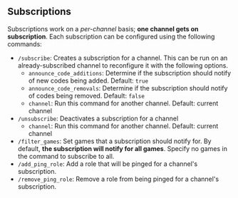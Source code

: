 ## Subscriptions
Subscriptions work on a *per-channel* basis; **one channel gets on subscription**. Each subscription can be configured using the following commands:
- `/subscribe`: Creates a subscription for a channel. This can be run on an already-subscribed channel to reconfigure it with the following options.
  - `announce_code_additions`: Determine if the subscription should notify of new codes being added. Default: `true`
  - `announce_code_removals`: Determine if the subscription should notify of codes being removed. Default: `false`
  - `channel`: Run this command for another channel. Default: current channel
- `/unsubscribe`: Deactivates a subscription for a channel
  - `channel`: Run this command for another channel. Default: current channel
- `/filter_games`: Set games that a subscription should notify for. By default, **the subscription will notify for all games**. Specify no games in the command to subscribe to all.
- `/add_ping_role`: Add a role that will be pinged for a channel's subscription.
- `/remove_ping_role`: Remove a role from being pinged for a channel's subscription.